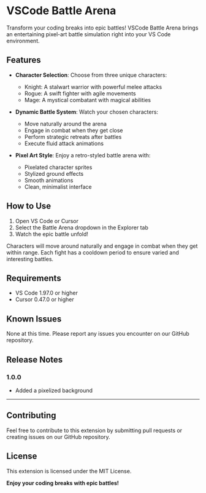 # VSCode Battle Arena

Transform your coding breaks into epic battles! VSCode Battle Arena brings an entertaining pixel-art battle simulation right into your VS Code environment.

## Features

- **Character Selection**: Choose from three unique characters:
  - Knight: A stalwart warrior with powerful melee attacks
  - Rogue: A swift fighter with agile movements
  - Mage: A mystical combatant with magical abilities

- **Dynamic Battle System**: Watch your chosen characters:
  - Move naturally around the arena
  - Engage in combat when they get close
  - Perform strategic retreats after battles
  - Execute fluid attack animations

- **Pixel Art Style**: Enjoy a retro-styled battle arena with:
  - Pixelated character sprites
  - Stylized ground effects
  - Smooth animations
  - Clean, minimalist interface

## How to Use

1. Open VS Code or Cursor
2. Select the Battle Arena dropdown in the Explorer tab
3. Watch the epic battle unfold!

Characters will move around naturally and engage in combat when they get within range. Each fight has a cooldown period to ensure varied and interesting battles.

## Requirements

- VS Code 1.97.0 or higher
- Cursor 0.47.0 or higher

## Known Issues

None at this time. Please report any issues you encounter on our GitHub repository.

## Release Notes

### 1.0.0

- Added a pixelized background 


---

## Contributing

Feel free to contribute to this extension by submitting pull requests or creating issues on our GitHub repository.

## License

This extension is licensed under the MIT License.

**Enjoy your coding breaks with epic battles!**
